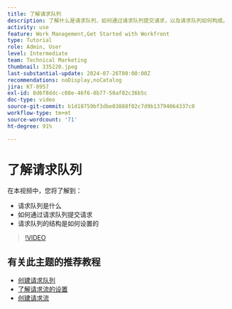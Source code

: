 ```yaml
---
title: 了解请求队列
description: 了解什么是请求队列，如何通过请求队列提交请求，以及请求队列如何构成。
activity: use
feature: Work Management,Get Started with Workfront
type: Tutorial
role: Admin, User
level: Intermediate
team: Technical Marketing
thumbnail: 335220.jpeg
last-substantial-update: 2024-07-26T00:00:00Z
recommendations: noDisplay,noCatalog
jira: KT-8957
exl-id: 8d6f8ddc-c08e-46f6-8b77-50af02c36b5c
doc-type: video
source-git-commit: b1d18759bf3dbe03888f02c7d9b13794064337c0
workflow-type: tm+mt
source-wordcount: '71'
ht-degree: 91%

---
```


# 了解请求队列

在本视频中，您将了解到：

* 请求队列是什么
* 如何通过请求队列提交请求
* 请求队列的结构是如何设置的


>[!VIDEO](https://video.tv.adobe.com/v/335220/?quality=12&learn=on)

## 有关此主题的推荐教程

* [创建请求队列](/help/manage-work/request-queues/create-a-request-queue.md)
* [了解请求流的设置](/help/manage-work/request-queues/understand-settings-for-a-flow-request.md)
* [创建请求流](/help/manage-work/request-queues/create-a-request-flow.md)

